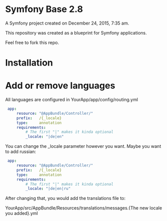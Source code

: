 Symfony Base 2.8
================

A Symfony project created on December 24, 2015, 7:35 am.

This repository was created as a blueprint for Symfony applications.

Feel free to fork this repo.

# Installation

# Add or remove languages

All languages are configured in YourApp/app/config/routing.yml

```yaml
 app:
     resource: "@AppBundle/Controller/"
     prefix:   /{_locale}
     type:     annotation
     requirements:
         # The first "|" makes it kinda optional
         _locale: "|de|en"
```

You can change the _locale parameter however you want. Maybe you want to add russian:

```yaml
 app:
     resource: "@AppBundle/Controller/"
     prefix:   /{_locale}
     type:     annotation
     requirements:
         # The first "|" makes it kinda optional
         _locale: "|de|en|ru"
```

After changing that, you would add the translations file to: 

YourApp/src/AppBundle/Resources/translations/messages.{The new locale you added}.yml